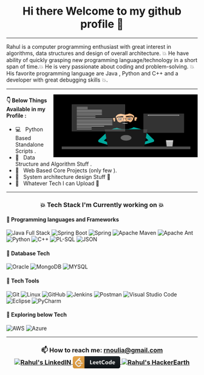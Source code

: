 <h1 align='center'>
Hi there Welcome to my github profile 👋
</h1>
<hr>
Rahul is a computer programming enthusiast with great interest in algorithms, data structures and design of overall architecture. 💥 He have ability of quickly grasping new programming language/technology in a short span of time.💥 He is very passionate about coding and problem-solving. 💥 His favorite programming language are Java , Python and C++ and a developer with great debugging skills 💥.
<hr>

<img align="right" alt="GIF" src="https://github.com/RahulNoulia/RahulNoulia/blob/main/programming.gif" width="380" height="165" />

#### 👇 Below Things Available in my Profile :

- 💻 &nbsp; Python Based Standalone Scripts .
- 📝 &nbsp; Data Structure and Algorithm Stuff .
- 📝 &nbsp; Web Based Core Projects (only few ).
- 📝 &nbsp; System architecture design Stuff 💙 
- 📝 &nbsp; Whatever Tech I can Upload 💙 

<hr>

<h3 align='center'> 💥 Tech Stack I'm Currently working on 💥</h3>

#### 🔭 Programming languages and Frameworks
![Java Full Stack](https://img.shields.io/badge/Java-ED8B00?style=for-the-badge&logo=java&logoColor=white)
![Spring Boot](https://img.shields.io/badge/Spring_Boot-F2F4F9?style=for-the-badge&logo=spring-boot)
![Spring](https://img.shields.io/badge/Spring-6DB33F?style=for-the-badge&logo=spring&logoColor=white)
![Apache Maven](https://img.shields.io/badge/Apache%20Maven-C71A36?style=for-the-badge&logo=Apache%20Maven&logoColor=white)
![Apache Ant](https://img.shields.io/badge/Apache%20Ant-A81C7D?style=for-the-badge&logo=Apache%20Ant&logoColor=white)
![Python](https://img.shields.io/badge/python-3670A0?style=for-the-badge&logo=python&logoColor=ffdd54)
![C++](https://img.shields.io/badge/c++-%2300599C.svg?style=for-the-badge&logo=c%2B%2B&logoColor=white)
![PL-SQL](https://img.shields.io/badge/PLSQL-F80000?style=for-the-badge&logo=oracle&logoColor=black)
![JSON](https://img.shields.io/badge/json-5E5C5C?style=for-the-badge&logo=json&logoColor=white)

#### 🔭 Database Tech 
![Oracle](https://img.shields.io/badge/Oracle-F80000?style=for-the-badge&logo=oracle&logoColor=white)
![MongoDB](https://img.shields.io/badge/MongoDB-%234ea94b.svg?style=for-the-badge&logo=mongodb&logoColor=white)
![MYSQL](https://img.shields.io/badge/MySQL-005C84?style=for-the-badge&logo=mysql&logoColor=white)

#### 🔭 Tech Tools 
![Git](https://img.shields.io/badge/git-%23F05033.svg?style=for-the-badge&logo=git&logoColor=white)
![Linux](https://img.shields.io/badge/Linux-FCC624?style=for-the-badge&logo=linux&logoColor=black)
![GitHub](https://img.shields.io/badge/github-%23121011.svg?style=for-the-badge&logo=github&logoColor=white)
![Jenkins](https://img.shields.io/badge/jenkins-%232C5263.svg?style=for-the-badge&logo=jenkins&logoColor=white)
![Postman](https://img.shields.io/badge/Postman-FF6C37?style=for-the-badge&logo=Postman&logoColor=white)
![Visual Studio Code](https://img.shields.io/badge/Visual%20Studio%20Code-0078d7.svg?style=for-the-badge&logo=visual-studio-code&logoColor=white)
![Eclipse](https://img.shields.io/badge/Eclipse-2C2255?style=for-the-badge&logo=eclipse&logoColor=white)
![PyCharm](https://img.shields.io/badge/pycharm-143?style=for-the-badge&logo=pycharm&logoColor=black&color=black&labelColor=green)

#### 🌱 Exploring below Tech

![AWS](https://img.shields.io/badge/AWS-%23FF9900.svg?style=for-the-badge&logo=amazon-aws&logoColor=white) 
![Azure](https://img.shields.io/badge/azure-%230072C6.svg?style=for-the-badge&logo=azure-devops&logoColor=white)

<hr>

<h3 align='center'>
📫 How to reach me: <a href='mailto:rnoulia@gmail.com'>rnoulia@gmail.com</a> <br>
  <a href="https://www.linkedin.com/in/rnoulia/">
  <img align="center" alt="Rahul's LinkedIN" width="120px" src="https://img.shields.io/badge/linkedin-%230077B5.svg?style=for-the-badge&logo=linkedin&     logoColor=white" />
    <!--
   <a href="https://www.codechef.com/users/rnoulia">
  <img align="center" alt="Rahul's CodeChef" width="130px" src="https://img.shields.io/badge/CodeChef-%23964B00.svg?style=for-the-badge&logo=CodeChef&logoColor=white" /> 
 </a> -->
<a href="https://leetcode.com/RahulNoulia">
  <img align="center" alt="Rahul's LeetCode" width="125px" src="https://github.com/RahulNoulia/RahulNoulia/blob/main/leetcode.png" /> 
</a> 
<a href="https://www.hackerearth.com/@Noulia_G">
  <img align="center" alt="Rahul's HackerEarth" width="130px" src="https://img.shields.io/badge/HackerEarth-%232C3454.svg?&style=for-the-badge&logo=HackerEarth&logoColor=Blue" /> 
</a> 
</h3>
<!--
**RahulNoulia/RahulNoulia** is a ✨ _special_ ✨ repository because its `README.md` (this file) appears on your GitHub profile.

Here are some ideas to get you started:

- 🔭 I’m currently working on ...
- 🌱 I’m currently learning ...
- 👯 I’m looking to collaborate on ...
- 🤔 I’m looking for help with ...
- 💬 Ask me about ...
- 📫 How to reach me: ...
- 😄 Pronouns: ...
- ⚡ Fun fact: ...
-->
